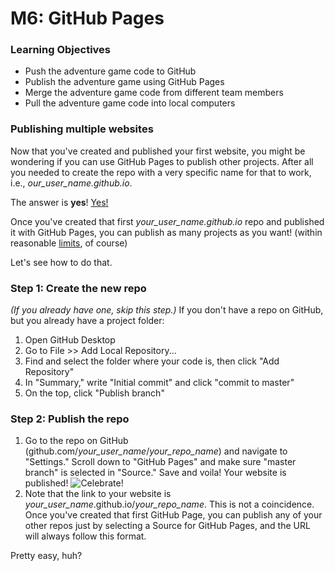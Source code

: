 # M6: GitHub Pages

### Learning Objectives

- Push the adventure game code to GitHub
- Publish the adventure game using GitHub Pages
- Merge the adventure game code from different team members
- Pull the adventure game code into local computers

### Publishing multiple websites
Now that you've created and published your first website, you might be wondering if you can use GitHub Pages to publish other projects. After all you needed to create the repo with a very specific name for that to work, i.e., _our_user_name.github.io_.

The answer is __yes__! [Yes!](https://media.giphy.com/media/nFjDu1LjEADh6/giphy.gif)

Once you've created that first _your_user_name.github.io_ repo and published it with GitHub Pages, you can publish as many projects as you want! (within reasonable [limits](help.github.com/articles/what-is-github-pages/), of course)

Let's see how to do that.

### Step 1: Create the new repo
_(If you already have one, skip this step.)_
If you don't have a repo on GitHub, but you already have a project folder:

1. Open GitHub Desktop
2. Go to File >> Add Local Repository...
3. Find and select the folder where your code is, then click "Add Repository"
4. In "Summary," write "Initial commit" and click "commit to master"
5. On the top, click "Publish branch"

### Step 2: Publish the repo
1. Go to the repo on GitHub (github.com/_your_user_name_/_your_repo_name_) and navigate to "Settings." Scroll down to "GitHub Pages" and make sure "master branch" is selected in "Source." Save and voila! Your website is published!
![Celebrate!](https://media.giphy.com/media/NXp9HM6YeuS0U/giphy.gif)
2. Note that the link to your website is _your_user_name_.github.io/_your_repo_name_. This is not a coincidence. Once you've created that first GitHub Page, you can publish any of your other repos just by selecting a Source for GitHub Pages, and the URL will always follow this format.

Pretty easy, huh?